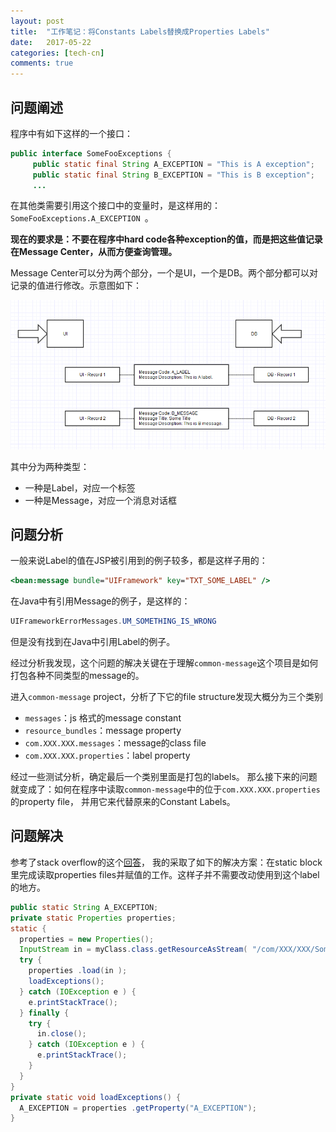 ```yaml
---
layout: post
title:  "工作笔记：将Constants Labels替换成Properties Labels"
date:   2017-05-22
categories: [tech-cn]
comments: true
---
```


## 问题阐述

程序中有如下这样的一个接口：

``` java
public interface SomeFooExceptions {
     public static final String A_EXCEPTION = "This is A exception";
     public static final String B_EXCEPTION = "This is B exception";
     ...
```

在其他类需要引用这个接口中的变量时，是这样用的：`SomeFooExceptions.A_EXCEPTION `。

**现在的要求是：不要在程序中hard code各种exception的值，而是把这些值记录在Message Center，从而方便查询管理。**

Message Center可以分为两个部分，一个是UI，一个是DB。两个部分都可以对记录的值进行修改。示意图如下：

![message-center-structure](/source/img/message-center-structure.PNG)

其中分为两种类型：

- 一种是Label，对应一个标签
- 一种是Message，对应一个消息对话框

## 问题分析

一般来说Label的值在JSP被引用到的例子较多，都是这样子用的：

``` jsp
<bean:message bundle="UIFramework" key="TXT_SOME_LABEL" />
```

在Java中有引用Message的例子，是这样的：

``` java
UIFrameworkErrorMessages.UM_SOMETHING_IS_WRONG
```

但是没有找到在Java中引用Label的例子。

经过分析我发现，这个问题的解决关键在于理解`common-message`这个项目是如何打包各种不同类型的message的。

进入`common-message` project，分析了下它的file structure发现大概分为三个类别

- `messages`：js 格式的message constant
- `resource_bundles`：message property
- `com.XXX.XXX.messages`：message的class file
- `com.XXX.XXX.properties`：label property

经过一些测试分析，确定最后一个类别里面是打包的labels。
那么接下来的问题就变成了：如何在程序中读取`common-message`中的位于`com.XXX.XXX.properties`的property file，
并用它来代替原来的Constant Labels。

## 问题解决

参考了stack overflow的这个[回答](https://stackoverflow.com/questions/333363/loading-a-properties-file-from-java-package/333385#333385)，
我的采取了如下的解决方案：在static block里完成读取properties files并赋值的工作。这样子并不需要改动使用到这个label的地方。

``` java
public static String A_EXCEPTION;
private static Properties properties;
static {
  properties = new Properties();
  InputStream in = myClass.class.getResourceAsStream( "/com/XXX/XXX/SomeException.properties" );
  try {
    properties .load(in );
    loadExceptions();
  } catch (IOException e ) {
    e.printStackTrace();
  } finally {
    try {
      in.close();
    } catch (IOException e ) {
      e.printStackTrace();
    }
  }
}
private static void loadExceptions() {
  A_EXCEPTION = properties .getProperty("A_EXCEPTION");
}
```

